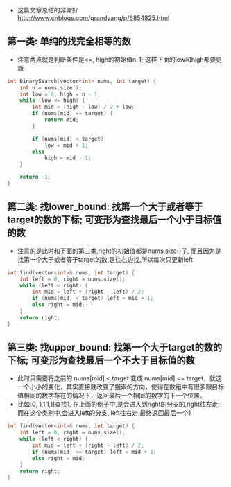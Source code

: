 * 这篇文章总结的非常好 http://www.cnblogs.com/grandyang/p/6854825.html


## 第一类: 单纯的找完全相等的数
* 注意两点就是判断条件是<=, high的初始值n-1; 这样下面的low和high都要更新

```C++
int BinarySearch(vector<int> nums, int target) {
	int n = nums.size();
	int low = 0, high = n - 1;
	while (low <= high) {
		int mid = (high - low) / 2 + low;
		if (nums[mid] == target) {
			return mid;
		}

		if (nums[mid] < target)
			low = mid + 1;
		else
			high = mid - 1;
	}

	return -1;
}

```

## 第二类: 找lower_bound: 找第一个大于或者等于target的数的下标; 可变形为查找最后一个小于目标值的数
* 注意的是此时和下面的第三类,right的初始值都是nums.size()了, 而且因为是找第一个大于或者等于target的数,是往右边找,所以每次只更新left

```c++
int find(vector<int>& nums, int target) {
    int left = 0, right = nums.size();
    while (left < right) {
        int mid = left + (right - left) / 2;
        if (nums[mid] < target) left = mid + 1;
        else right = mid;
    }
    return right;
}
```


## 第三类: 找upper_bound: 找第一个大于target的数的下标; 可变形为查找最后一个不大于目标值的数
* 此时只需要将之前的 nums[mid] < target 变成 nums[mid] <= target，就这一个小小的变化，其实直接就改变了搜索的方向，使得在数组中有很多跟目标值相同的数字存在的情况下，返回最后一个相同的数字的下一个位置。
* 比如[0, 1,1,1,1]查找1, 在上面的例子中,是会进入到right的分支的,right往左走; 而在这个类别中,会进入left的分支, left往右走.最终返回最后一个1

```c++
int find(vector<int>& nums, int target) {
    int left = 0, right = nums.size();
    while (left < right) {
        int mid = left + (right - left) / 2;
        if (nums[mid] <= target) left = mid + 1;
        else right = mid;
    }
    return right;
}

```
